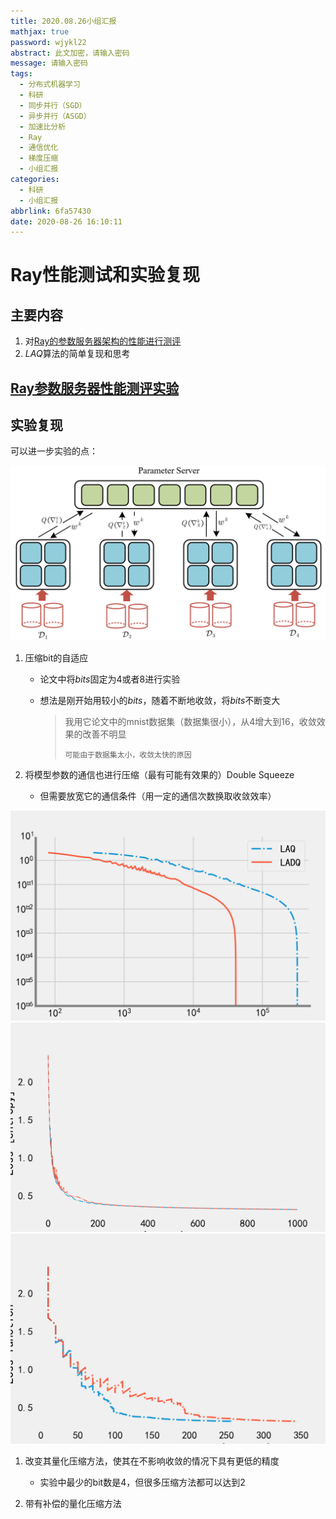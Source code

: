 ```yaml
---
title: 2020.08.26小组汇报
mathjax: true
password: wjykl22
abstract: 此文加密，请输入密码
message: 请输入密码
tags:
  - 分布式机器学习
  - 科研
  - 同步并行（SGD）
  - 异步并行（ASGD）
  - 加速比分析
  - Ray
  - 通信优化
  - 梯度压缩
  - 小组汇报
categories:
  - 科研
  - 小组汇报
abbrlink: 6fa57430
date: 2020-08-26 16:10:11
---
```


# Ray性能测试和实验复现

## 主要内容

1. 对[Ray的参数服务器架构的性能进行测评](https://wjykl22.github.io/archives/d05bdbcf.html)
2. $LAQ$算法的简单复现和思考

## [Ray参数服务器性能测评实验](https://wjykl22.github.io/archives/d05bdbcf.html)

## 实验复现

可以进一步实验的点：

![image-20200828193227634](2020-08-26小组汇报/image-20200828193227634.png)

1. 压缩bit的自适应

   - 论文中将$bits$固定为$4$或者$8$进行实验

   - 想法是刚开始用较小的$bits$，随着不断地收敛，将$bits$不断变大

     > 我用它论文中的mnist数据集（数据集很小），从$4$增大到$16$，收敛效果的改善不明显
     >
     > `可能由于数据集太小，收敛太快的原因`

2. 将模型参数的通信也进行压缩（最有可能有效果的）Double Squeeze

   - 但需要放宽它的通信条件（用一定的通信次数换取收敛效率）


<img src="2020-08-26小组汇报/bits.png" alt="bits" style="zoom:50%;" />

<img src="2020-08-26小组汇报/iteration_loss.png" alt="iteration_loss" style="zoom:50%;" />

<img src="2020-08-26小组汇报/comm_loss.png" alt="comm_loss" style="zoom:50%;" />

1. 改变其量化压缩方法，使其在不影响收敛的情况下具有更低的精度

   - 实验中最少的bit数是4，但很多压缩方法都可以达到2
2. 带有补偿的量化压缩方法
   ​     
